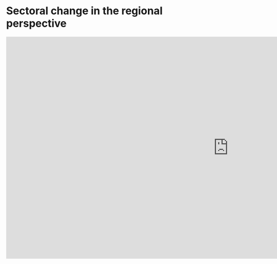 # Sectoral change in the regional perspective

<iframe src="http://inequalities.ch/rc28/interactive/map.html" width=1200 height=600 scrolling="no" frameborder="0"></iframe>

